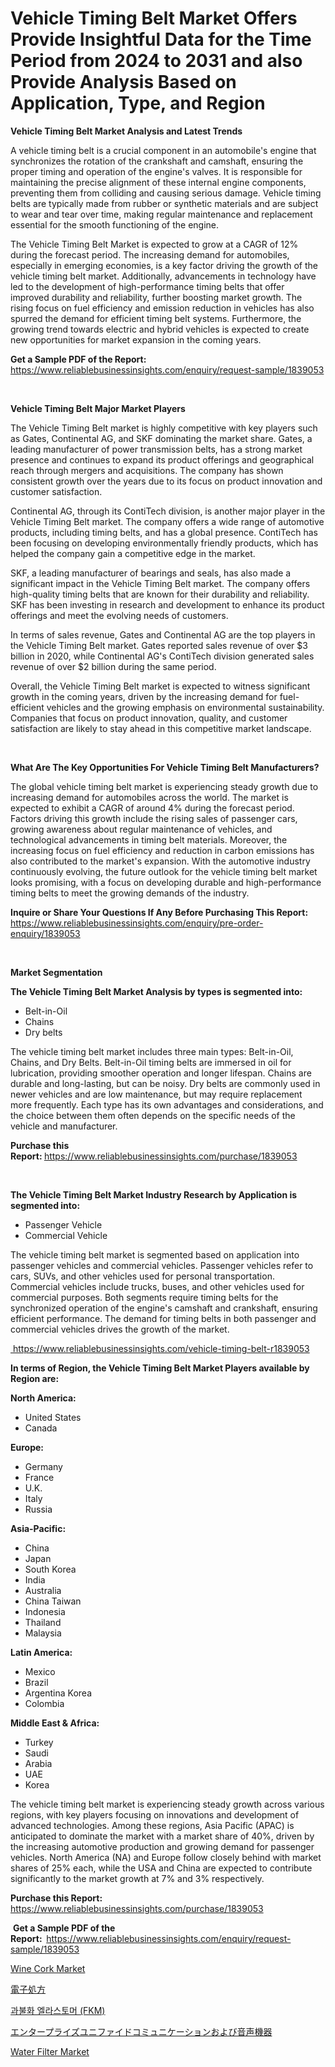 <p><h1>Vehicle Timing Belt Market Offers Provide Insightful Data for the Time Period from 2024 to 2031 and also Provide Analysis Based on Application, Type, and Region</h1></p><p><strong>Vehicle Timing Belt Market Analysis and Latest Trends</strong></p>
<p><p>A vehicle timing belt is a crucial component in an automobile's engine that synchronizes the rotation of the crankshaft and camshaft, ensuring the proper timing and operation of the engine's valves. It is responsible for maintaining the precise alignment of these internal engine components, preventing them from colliding and causing serious damage. Vehicle timing belts are typically made from rubber or synthetic materials and are subject to wear and tear over time, making regular maintenance and replacement essential for the smooth functioning of the engine.</p><p>The Vehicle Timing Belt Market is expected to grow at a CAGR of 12% during the forecast period. The increasing demand for automobiles, especially in emerging economies, is a key factor driving the growth of the vehicle timing belt market. Additionally, advancements in technology have led to the development of high-performance timing belts that offer improved durability and reliability, further boosting market growth. The rising focus on fuel efficiency and emission reduction in vehicles has also spurred the demand for efficient timing belt systems. Furthermore, the growing trend towards electric and hybrid vehicles is expected to create new opportunities for market expansion in the coming years.</p></p>
<p><strong>Get a Sample PDF of the Report:&nbsp;</strong> <a href="https://www.reliablebusinessinsights.com/enquiry/request-sample/1839053">https://www.reliablebusinessinsights.com/enquiry/request-sample/1839053</a></p>
<p>&nbsp;</p>
<p><strong>Vehicle Timing Belt Major Market Players</strong></p>
<p><p>The Vehicle Timing Belt market is highly competitive with key players such as Gates, Continental AG, and SKF dominating the market share. Gates, a leading manufacturer of power transmission belts, has a strong market presence and continues to expand its product offerings and geographical reach through mergers and acquisitions. The company has shown consistent growth over the years due to its focus on product innovation and customer satisfaction.</p><p>Continental AG, through its ContiTech division, is another major player in the Vehicle Timing Belt market. The company offers a wide range of automotive products, including timing belts, and has a global presence. ContiTech has been focusing on developing environmentally friendly products, which has helped the company gain a competitive edge in the market.</p><p>SKF, a leading manufacturer of bearings and seals, has also made a significant impact in the Vehicle Timing Belt market. The company offers high-quality timing belts that are known for their durability and reliability. SKF has been investing in research and development to enhance its product offerings and meet the evolving needs of customers.</p><p>In terms of sales revenue, Gates and Continental AG are the top players in the Vehicle Timing Belt market. Gates reported sales revenue of over $3 billion in 2020, while Continental AG's ContiTech division generated sales revenue of over $2 billion during the same period.</p><p>Overall, the Vehicle Timing Belt market is expected to witness significant growth in the coming years, driven by the increasing demand for fuel-efficient vehicles and the growing emphasis on environmental sustainability. Companies that focus on product innovation, quality, and customer satisfaction are likely to stay ahead in this competitive market landscape.</p></p>
<p>&nbsp;</p>
<p><strong>What Are The Key Opportunities For Vehicle Timing Belt Manufacturers?</strong></p>
<p><p>The global vehicle timing belt market is experiencing steady growth due to increasing demand for automobiles across the world. The market is expected to exhibit a CAGR of around 4% during the forecast period. Factors driving this growth include the rising sales of passenger cars, growing awareness about regular maintenance of vehicles, and technological advancements in timing belt materials. Moreover, the increasing focus on fuel efficiency and reduction in carbon emissions has also contributed to the market's expansion. With the automotive industry continuously evolving, the future outlook for the vehicle timing belt market looks promising, with a focus on developing durable and high-performance timing belts to meet the growing demands of the industry.</p></p>
<p><strong>Inquire or Share Your Questions If Any Before Purchasing This Report:</strong> <a href="https://www.reliablebusinessinsights.com/enquiry/pre-order-enquiry/1839053">https://www.reliablebusinessinsights.com/enquiry/pre-order-enquiry/1839053</a></p>
<p>&nbsp;</p>
<p><strong>Market Segmentation</strong></p>
<p><strong>The Vehicle Timing Belt Market Analysis by types is segmented into:</strong></p>
<p><ul><li>Belt-in-Oil</li><li>Chains</li><li>Dry belts</li></ul></p>
<p><p>The vehicle timing belt market includes three main types: Belt-in-Oil, Chains, and Dry Belts. Belt-in-Oil timing belts are immersed in oil for lubrication, providing smoother operation and longer lifespan. Chains are durable and long-lasting, but can be noisy. Dry belts are commonly used in newer vehicles and are low maintenance, but may require replacement more frequently. Each type has its own advantages and considerations, and the choice between them often depends on the specific needs of the vehicle and manufacturer.</p></p>
<p><strong>Purchase this Report:&nbsp;</strong><a href="https://www.reliablebusinessinsights.com/purchase/1839053">https://www.reliablebusinessinsights.com/purchase/1839053</a></p>
<p>&nbsp;</p>
<p><strong>The Vehicle Timing Belt Market Industry Research by Application is segmented into:</strong></p>
<p><ul><li>Passenger Vehicle</li><li>Commercial Vehicle</li></ul></p>
<p><p>The vehicle timing belt market is segmented based on application into passenger vehicles and commercial vehicles. Passenger vehicles refer to cars, SUVs, and other vehicles used for personal transportation. Commercial vehicles include trucks, buses, and other vehicles used for commercial purposes. Both segments require timing belts for the synchronized operation of the engine's camshaft and crankshaft, ensuring efficient performance. The demand for timing belts in both passenger and commercial vehicles drives the growth of the market.</p></p>
<p><a href="https://www.reliablebusinessinsights.com/vehicle-timing-belt-r1839053">&nbsp;https://www.reliablebusinessinsights.com/vehicle-timing-belt-r1839053</a></p>
<p><strong>In terms of Region, the Vehicle Timing Belt Market Players available by Region are:</strong></p>
<p>
    <p> <strong> North America: </strong>
        <ul>
            <li>United States</li>
            <li>Canada</li>
        </ul>
        </p> 
    <p> <strong> Europe: </strong>
        <ul>
            <li>Germany</li>
            <li>France</li>
            <li>U.K.</li>
            <li>Italy</li>
            <li>Russia</li>
        </ul>
        </p> 
    <p> <strong> Asia-Pacific: </strong>
        <ul>
            <li>China</li>
            <li>Japan</li>
            <li>South Korea</li>
            <li>India</li>
            <li>Australia</li>
            <li>China Taiwan</li>
            <li>Indonesia</li>
            <li>Thailand</li>
            <li>Malaysia</li>
        </ul>
        </p> 
    <p> <strong> Latin America: </strong>
        <ul>
            <li>Mexico</li>
            <li>Brazil</li>
            <li>Argentina Korea</li>
            <li>Colombia</li>
        </ul>
        </p> 
    <p> <strong> Middle East & Africa: </strong>
        <ul>
            <li>Turkey</li>
            <li>Saudi</li>
            <li>Arabia</li>
            <li>UAE</li>
            <li>Korea</li>
        </ul>
    </p>
    </p>
<p><p>The vehicle timing belt market is experiencing steady growth across various regions, with key players focusing on innovations and development of advanced technologies. Among these regions, Asia Pacific (APAC) is anticipated to dominate the market with a market share of 40%, driven by the increasing automotive production and growing demand for passenger vehicles. North America (NA) and Europe follow closely behind with market shares of 25% each, while the USA and China are expected to contribute significantly to the market growth at 7% and 3% respectively.</p></p>
<p><strong>Purchase this Report: </strong><a href="https://www.reliablebusinessinsights.com/purchase/1839053">https://www.reliablebusinessinsights.com/purchase/1839053</a></p>
<p>&nbsp;<strong>Get a Sample PDF of the Report:&nbsp;&nbsp;</strong><a href="https://www.reliablebusinessinsights.com/enquiry/request-sample/1839053">https://www.reliablebusinessinsights.com/enquiry/request-sample/1839053</a></p>
<p><strong></strong></p>
<p><p><a href="https://github.com/kulaberyasin52/Market-Research-Report-List-1/blob/main/wine-cork-market.md">Wine Cork Market</a></p><p><a href="https://github.com/LenoraKris2023/Market-Research-Report-List-1/blob/main/5949534121627.md">電子処方</a></p><p><a href="https://github.com/ahmadrevanz10/Market-Research-Report-List-1/blob/main/5513945113590.md">과불화 엘라스토머 (FKM)</a></p><p><a href="https://github.com/Fatimaklein1/Market-Research-Report-List-1/blob/main/6895196121626.md">エンタープライズユニファイドコミュニケーションおよび音声機器</a></p><p><a href="https://github.com/emnqcawl19/Market-Research-Report-List-1/blob/main/water-filter-market.md">Water Filter Market</a></p></p>